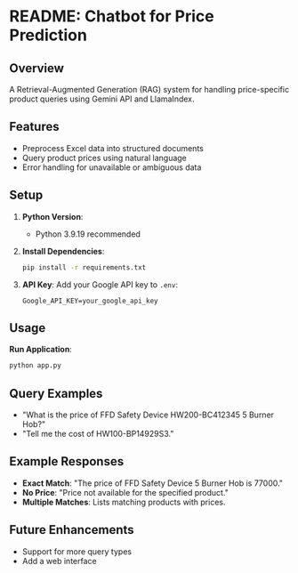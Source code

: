 # README: Chatbot for Price Prediction

## Overview
A Retrieval-Augmented Generation (RAG) system for handling price-specific product queries using Gemini API and LlamaIndex.

## Features
- Preprocess Excel data into structured documents
- Query product prices using natural language
- Error handling for unavailable or ambiguous data

## Setup
1. **Python Version**: 
   - Python 3.9.19 recommended

2. **Install Dependencies**:
   ```bash
   pip install -r requirements.txt
   ```

3. **API Key**: Add your Google API key to `.env`:
   ```
   Google_API_KEY=your_google_api_key
   ```

## Usage
**Run Application**:
```bash
python app.py
```

## Query Examples
- "What is the price of FFD Safety Device HW200-BC412345 5 Burner Hob?"
- "Tell me the cost of HW100-BP14929S3."

## Example Responses
- **Exact Match**: "The price of FFD Safety Device 5 Burner Hob is 77000."
- **No Price**: "Price not available for the specified product."
- **Multiple Matches**: Lists matching products with prices.

## Future Enhancements
- Support for more query types
- Add a web interface
